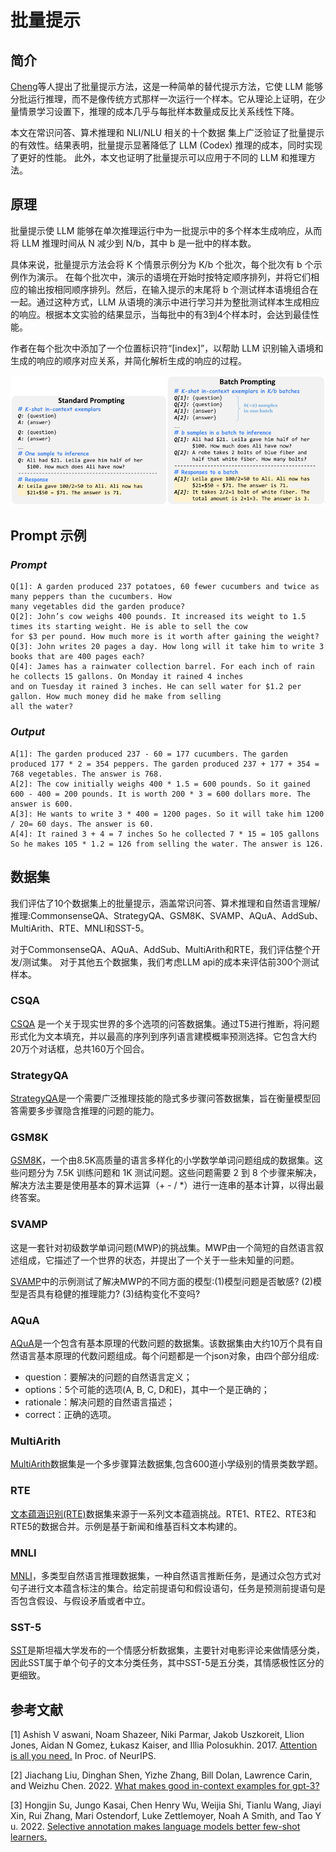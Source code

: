 # **批量提示**

## 简介

[Cheng](https://arxiv.org/abs/2301.08721)等人提出了批量提示方法，这是一种简单的替代提示方法，它使 LLM 能够分批运行推理，而不是像传统方式那样一次运行一个样本。它从理论上证明，在少量情景学习设置下，推理的成本几乎与每批样本数量成反比关系线性下降。

本文在常识问答、算术推理和 NLI/NLU 相关的十个数据
集上广泛验证了批量提示的有效性。结果表明，批量提示显著降低了 LLM (Codex) 推理的成本，同时实现了更好的性能。
此外，本文也证明了批量提示可以应用于不同的 LLM 和推理方法。

## 原理

批量提示使 LLM 能够在单次推理运行中为一批提示中的多个样本生成响应，从而将 LLM 推理时间从 N 减少到 N/b，其中 b 是一批中的样本数。

具体来说，批量提示方法会将 K 个情景示例分为 K/b 个批次，每个批次有 b 个示例作为演示。
在每个批次中，演示的语境在开始时按特定顺序排列，并将它们相应的输出按相同顺序排列。然后，在输入提示的末尾将 b 个测试样本语境组合在一起。通过这种方式，LLM 从语境的演示中进行学习并为整批测试样本生成相应的响应。根据本文实验的结果显示，当每批中的有3到4个样本时，会达到最佳性能。

作者在每个批次中添加了一个位置标识符“\[index\]”，以帮助 LLM 识别输入语境和生成的响应的顺序对应关系，并简化解析生成的响应的过程。

![batch_img1.png](img/batch_img1.png)

## Prompt 示例

### *Prompt*

~~~
Q[1]: A garden produced 237 potatoes, 60 fewer cucumbers and twice as many peppers than the cucumbers. How
many vegetables did the garden produce?
Q[2]: John’s cow weighs 400 pounds. It increased its weight to 1.5 times its starting weight. He is able to sell the cow
for $3 per pound. How much more is it worth after gaining the weight?
Q[3]: John writes 20 pages a day. How long will it take him to write 3 books that are 400 pages each?
Q[4]: James has a rainwater collection barrel. For each inch of rain he collects 15 gallons. On Monday it rained 4 inches
and on Tuesday it rained 3 inches. He can sell water for $1.2 per gallon. How much money did he make from selling
all the water?
~~~

### *Output*

~~~
A[1]: The garden produced 237 - 60 = 177 cucumbers. The garden produced 177 * 2 = 354 peppers. The garden produced 237 + 177 + 354 = 768 vegetables. The answer is 768.
A[2]: The cow initially weighs 400 * 1.5 = 600 pounds. So it gained 600 - 400 = 200 pounds. It is worth 200 * 3 = 600 dollars more. The answer is 600.
A[3]: He wants to write 3 * 400 = 1200 pages. So it will take him 1200 / 20= 60 days. The answer is 60.
A[4]: It rained 3 + 4 = 7 inches So he collected 7 * 15 = 105 gallons So he makes 105 * 1.2 = 126 from selling the water. The answer is 126.
~~~

## 数据集

我们评估了10个数据集上的批量提示，涵盖常识问答、算术推理和自然语言理解/推理:CommonsenseQA、StrategyQA、GSM8K、SVAMP、AQuA、AddSub、MultiArith、RTE、MNLI和SST-5。

对于CommonsenseQA、AQuA、AddSub、MultiArith和RTE，我们评估整个开发/测试集。
对于其他五个数据集，我们考虑LLM api的成本来评估前300个测试样本。

### CSQA

[CSQA](https://www.huggingface.co/datasets/skrishna/CSQA_preprocessed) 是一个关于现实世界的多个选项的问答数据集。通过T5进行推断，将问题形式化为文本填充，并以最高的序列到序列语言建模概率预测选择。它包含大约20万个对话框，总共160万个回合。

### StrategyQA

[StrategyQA](https://www.huggingface.co/datasets/wics/strategy-qa)是一个需要广泛推理技能的隐式多步骤问答数据集，旨在衡量模型回答需要多步骤隐含推理的问题的能力。

### GSM8K

[GSM8K](https://www.huggingface.co/datasets/gsm8k)，一个由8.5K高质量的语言多样化的小学数学单词问题组成的数据集。这些问题分为 7.5K 训练问题和 1K 测试问题。这些问题需要 2 到 8 个步骤来解决，解决方法主要是使用基本的算术运算（+ - / *）进行一连串的基本计算，以得出最终答案。

### SVAMP

这是一套针对初级数学单词问题(MWP)的挑战集。MWP由一个简短的自然语言叙述组成，它描述了一个世界的状态，并提出了一个关于一些未知量的问题。

[SVAMP](https://www.huggingface.co/datasets/ChilleD/SVAMP)中的示例测试了解决MWP的不同方面的模型:(1)模型问题是否敏感? (2)模型是否具有稳健的推理能力? (3)结构变化不变吗?

### AQuA

[AQuA](https://www.huggingface.co/datasets/aqua_rat)是一个包含有基本原理的代数问题的数据集。该数据集由大约10万个具有自然语言基本原理的代数问题组成。每个问题都是一个json对象，由四个部分组成:

- question：要解决的问题的自然语言定义；
- options：5个可能的选项(A, B, C, D和E)，其中一个是正确的；
- rationale：解决问题的自然语言描述；
- correct：正确的选项。

### MultiArith

[MultiArith](https://www.huggingface.co/datasets/ChilleD/MultiArith)数据集是一个多步骤算法数据集,包含600道小学级别的情景类数学题。

### RTE

[文本蕴涵识别(RTE)](https://www.huggingface.co/datasets/SetFit/rte)数据集来源于一系列文本蕴涵挑战。RTE1、RTE2、RTE3和RTE5的数据合并。示例是基于新闻和维基百科文本构建的。

### MNLI

[MNLI](https://www.huggingface.co/datasets/SetFit/mnli)，多类型自然语言推理数据集，一种自然语言推断任务，是通过众包方式对句子进行文本蕴含标注的集合。给定前提语句和假设语句，任务是预测前提语句是否包含假设、与假设矛盾或者中立。

### SST-5

[SST](https://www.huggingface.co/datasets/SetFit/sst5)是斯坦福大学发布的一个情感分析数据集，主要针对电影评论来做情感分类，因此SST属于单个句子的文本分类任务，其中SST-5是五分类，其情感极性区分的更细致。

## 参考文献

\[1\] Ashish V aswani, Noam Shazeer, Niki Parmar, Jakob
Uszkoreit, Llion Jones, Aidan N Gomez, Łukasz
Kaiser, and Illia Polosukhin. 2017. [Attention is all you need.](https://arxiv.org/abs/1706.03762) In Proc. of NeurIPS.

\[2\] Jiachang Liu, Dinghan Shen, Yizhe Zhang, Bill Dolan,
Lawrence Carin, and Weizhu Chen. 2022. [What makes good in-context examples for gpt-3?](https://arxiv.org/abs/2101.06804)

\[3\] Hongjin Su, Jungo Kasai, Chen Henry Wu, Weijia Shi,
Tianlu Wang, Jiayi Xin, Rui Zhang, Mari Ostendorf,
Luke Zettlemoyer, Noah A Smith, and Tao Y u. 2022.
[Selective annotation makes language models better few-shot learners.](https://arxiv.org/abs/2209.01975)
